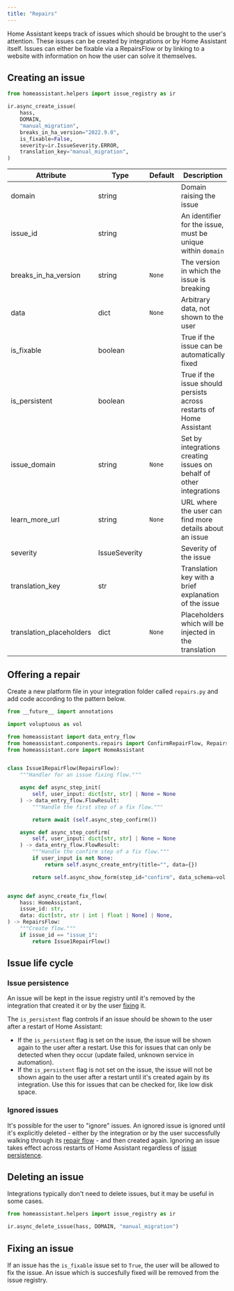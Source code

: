 ```yaml
---
title: "Repairs"
---
```


Home Assistant keeps track of issues which should be brought to the user's attention. These issues can be created by integrations or by Home Assistant itself. Issues can either be fixable via a RepairsFlow or by linking to a website with information on how the user can solve it themselves.

## Creating an issue

```python
from homeassistant.helpers import issue_registry as ir

ir.async_create_issue(
    hass,
    DOMAIN,
    "manual_migration",
    breaks_in_ha_version="2022.9.0",
    is_fixable=False,
    severity=ir.IssueSeverity.ERROR,
    translation_key="manual_migration",
)
```

| Attribute |  Type    | Default | Description |
| --------- | -------- | ------- | ----------- |
| domain | string | | Domain raising the issue
| issue_id | string | | An identifier for the issue, must be unique within `domain`
| breaks_in_ha_version | string | `None` | The version in which the issue is breaking
| data | dict | `None` | Arbitrary data, not shown to the user
| is_fixable | boolean | | True if the issue can be automatically fixed
| is_persistent | boolean | | True if the issue should persists across restarts of Home Assistant
| issue_domain | string | `None` | Set by integrations creating issues on behalf of other integrations
| learn_more_url | string | `None` | URL where the user can find more details about an issue
| severity | IssueSeverity |  | Severity of the issue
| translation_key | str |  | Translation key with a brief explanation of the issue
| translation_placeholders | dict | `None` | Placeholders which will be injected in the translation

## Offering a repair

Create a new platform file in your integration folder called `repairs.py` and add code according to the pattern below.


```python
from __future__ import annotations

import voluptuous as vol

from homeassistant import data_entry_flow
from homeassistant.components.repairs import ConfirmRepairFlow, RepairsFlow
from homeassistant.core import HomeAssistant


class Issue1RepairFlow(RepairsFlow):
    """Handler for an issue fixing flow."""

    async def async_step_init(
        self, user_input: dict[str, str] | None = None
    ) -> data_entry_flow.FlowResult:
        """Handle the first step of a fix flow."""

        return await (self.async_step_confirm())

    async def async_step_confirm(
        self, user_input: dict[str, str] | None = None
    ) -> data_entry_flow.FlowResult:
        """Handle the confirm step of a fix flow."""
        if user_input is not None:
            return self.async_create_entry(title="", data={})

        return self.async_show_form(step_id="confirm", data_schema=vol.Schema({}))


async def async_create_fix_flow(
    hass: HomeAssistant,
    issue_id: str,
    data: dict[str, str | int | float | None] | None,
) -> RepairsFlow:
    """Create flow."""
    if issue_id == "issue_1":
        return Issue1RepairFlow()
```


## Issue life cycle

### Issue persistence

An issue will be kept in the issue registry until it's removed by the integration that created it or by the user [fixing](#fixing-an-issue) it.

The `is_persistent` flag controls if an issue should be shown to the user after a restart of Home Assistant:
- If the `is_persistent` flag is set on the issue, the issue will be shown again to the user after a restart. Use this for issues that can only be detected when they occur (update failed, unknown service in automation).
- If the `is_persistent` flag is not set on the issue, the issue will not be shown again to the user after a restart until it's created again by its integration. Use this for issues that can be checked for, like low disk space.

### Ignored issues

It's possible for the user to "ignore" issues. An ignored issue is ignored until it's explicitly deleted - either by the integration or by the user successfully walking through its [repair flow](#fixing-an-issue) - and then created again. Ignoring an issue takes effect across restarts of Home Assistant regardless of [issue persistence](#issue-persistence).

## Deleting an issue

Integrations typically don't need to delete issues, but it may be useful in some cases.

```python
from homeassistant.helpers import issue_registry as ir

ir.async_delete_issue(hass, DOMAIN, "manual_migration")
```

## Fixing an issue

If an issue has the `is_fixable` issue set to `True`, the user will be allowed to fix the issue. An issue which is succesfully fixed will be removed from the issue registry.
